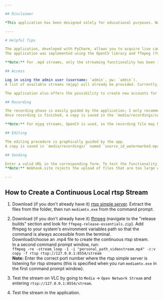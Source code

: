 ```yaml
---

## Disclaimer

*This application has been designed solely for educational purposes. No malicious intent is hidden behind the code*.

----

# Helpful Tips

The application, developed with PyCharm, allows you to acquire live camera streams (mjpg, rtsp, mpd stream), enabling you to record these streams and send them to an external address. Once recording is finished, you have the option to perform an editing phase by adding a customizable watermark (font and color) in the lower right corner of the video.  
The application was implemented using the OpenCV library and ffmpeg (for the installation see the guide at the end of the document).

**Note:** For .mpd streams, only the streaming functionality has been implemented.

## Access

Log in using the admin user (username: `admin`, pw: `admin`).  
A list of available streams (mjpg) will already be provided. Currently, there are no public rtsp streams due to the difficulty in finding them because of privacy concerns and URL expiration (however, once logged in, you can add them if available). A procedure to create a local rtsp stream for testing the application's functionality is provided at the end of this file.

The application also offers the possibility to create new accounts for adding personal streams.

## Recording

The recording phase is easily guided by the application; I only recommend trying to reload the stream if it does not start correctly.  
Once recording is finished, a copy is saved in the `media/recordings/source_id.mp4` folder of the PyCharm project.

**Note:** For mjpg streams, OpenCV is used, so the recording file may have a duration different from the actual recording time. Mjpg streams are not continuous frame streams, so some frames may be lost (network delay, etc.). The PyCharm terminal still displays the number of frames captured for each recording. For rtsp streams, streaming is ensured through ffmpeg (rtsp streams in low resolution might experience slowdowns or stutters).

## Editing

The editing procedure is graphically guided by the app.  
A copy is saved in `media/recordings/` named `source_id_watermarked.mp4`.

## Sending

Enter a valid URL in the corresponding form. To test the functionality, I recommend creating a temporary URL on [Webhook.site](https://webhook.site/) and verifying the upload of the edited recording.  
**Note:** Webhook.site rejects the upload of files that are too large without permission, so upload recordings that are not too long (generally around a dozen seconds at most).

---
```


## How to Create a Continuous Local rtsp Stream

1. Download (if you don't already have it) [rtsp simple server](https://sourceforge.net/projects/rtspsimpleserver.mirror/). Extract the files from the folder, then run `mediamtx.exe` from the command prompt.
     
2. Download (if you don't already have it) [ffmpeg](https://www.gyan.dev/ffmpeg/builds/) (navigate to the "release builds" section and look for `ffmpeg-release-essentials.zip`). Add ffmpeg to your system's environment variables path so that the command is always accessible from the terminal.  
   Download/choose an .mp4 file to create the continuous rtsp stream.  
   In a second command prompt window, run:  
   `ffmpeg -re -stream_loop -1 -i "personal_path_videostream.mp4" -c:v copy -f rtsp rtsp://127.0.0.1:8554/stream`  
   **Note:** Enter the correct port number where the rtsp simple server is listening for rtsp streams (this is specified when you run `mediamtx.exe` in the first command prompt window).
     
4. Test the stream on VLC by going to `Media` → `Open Network Stream` and entering `rtsp://127.0.0.1:8554/stream`.
    
5. Test the stream in the application.

